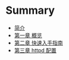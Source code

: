 # Summary

* [简介](README.md)
* [第一章 概览](chapter1.md)
* [第二章 快速入手指南](chapter2.md)
* [第三章 httpd 配置](chapter3.md)

